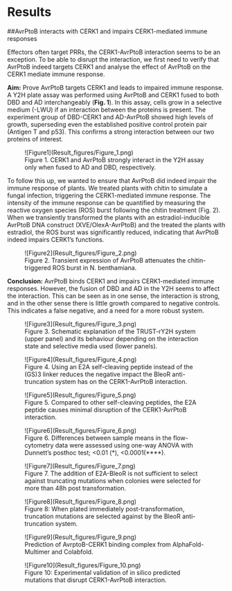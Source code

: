 # Results

##AvrPtoB interacts with CERK1 and impairs CERK1-mediated immune responses

Effectors often target PRRs, the CERK1-AvrPtoB interaction seems to be an exception. To be able to disrupt the interaction, we first need to verify that AvrPtoB indeed targets CERK1 and analyse the effect of AvrPtoB on the CERK1 mediate immune response.

**Aim:** Prove AvrPtoB targets CERK1 and leads to impaired immune response.
A Y2H plate assay was performed using AvrPtoB and CERK1 fused to both DBD and AD interchangeably (**Fig. 1**). In this assay, cells grow in a selective medium (-LWU) if an interaction between the proteins is present. The experiment group of DBD-CERK1 and AD-AvrPtoB showed high levels of growth, superseding even the established positive control protein pair (Antigen T and p53). This confirms a strong interaction between our two proteins of interest. 

<figure markdown>
![Figure1](Result_figures/Figure_1.png)
<figcaption> Figure 1. CERK1 and AvrPtoB strongly interact in the Y2H assay only when fused to AD and DBD, respectively.</figcaption>
</figure>

To follow this up, we wanted to ensure that AvrPtoB did indeed impair the immune response of plants. We treated plants with chitin to simulate a fungal infection, triggering the CERK1-mediated immune response. The intensity of the immune response can be quantified by measuring the reactive oxygen species (ROS) burst following the chitin treatment (Fig. 2). When we transiently transformed the plants with an estradiol-inducible AvrPtoB DNA construct (XVE/OlexA-AvrPtoB) and the treated the plants with estradiol, the ROS burst was significantly reduced, indicating that AvrPtoB indeed impairs CERK1’s functions.

<figure markdown>
![Figure2](Result_figures/Figure_2.png)
<figcaption>Figure 2.  Transient expression of AvrPtoB attenuates the chitin-triggered ROS burst in N. benthamiana. </figcaption>
</figure>

**Conclusion:** AvrPtoB binds CERK1 and impairs CERK1-mediated immune responses. However, the fusion of DBD and AD in the Y2H seems to affect the interaction. This can be seen as in one sense, the interaction is strong, and in the other sense there is little growth compared to negative controls. This indicates a false negative, and a need for a more robust system.

<figure markdown>
![Figure3](Result_figures/Figure_3.png)
<figcaption> Figure 3. Schematic explanation of the TRUST-rY2H system (upper panel) and its behaviour depending on the interaction state and selective media used (lower panels).</figcaption>
</figure>

<figure markdown>
![Figure4](Result_figures/Figure_4.png)
<figcaption> Figure 4. Using an E2A self-cleaving peptide instead of the (GS)3 linker reduces the negative impact the BleoR anti-truncation system has on the CERK1-AvrPtoB interaction.</figcaption>
</figure>

<figure markdown>
![Figure5](Result_figures/Figure_5.png)
<figcaption>Figure 5. Compared to other self-cleaving peptides, the E2A peptide causes minimal disruption of the CERK1-AvrPtoB interaction.
 </figcaption>
</figure>

<figure markdown>
![Figure6](Result_figures/Figure_6.png)
<figcaption>Figure 6. Differences between sample means in the flow-cytometry data were assessed using one-way ANOVA with Dunnett’s posthoc test; <0.01 (*), <0.0001(****). </figcaption>
</figure>

<figure markdown>
![Figure7](Result_figures/Figure_7.png)
<figcaption> Figure 7. The addition of E2A-BleoR is not sufficient to select against truncating mutations when colonies were selected for more than  48h post transformation.</figcaption>
</figure>

<figure markdown>
![Figure8](Result_figures/Figure_8.png)
<figcaption>Figure 8: When plated immediately post-transformation, truncation mutations are selected against by the BleoR anti-truncation system. </figcaption>
</figure>

<figure markdown>
![Figure9](Result_figures/Figure_9.png)
<figcaption>Prediction of AvrptoB-CERK1 binding complex from AlphaFold-Multimer and Colabfold. </figcaption>
</figure>

<figure markdown>
![Figure10](Result_figures/Figure_10.png)
<figcaption> Figure 10: Experimental validation of in silico predicted mutations that disrupt CERK1-AvrPtoB interaction.</figcaption>
</figure>



